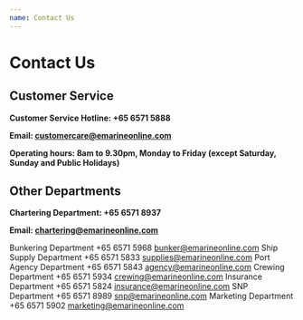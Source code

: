 ```yaml
---
name: Contact Us 
---
```


# Contact Us 

## Customer Service

**Customer Service Hotline: +65 6571 5888**

**Email: [customercare@emarineonline.com](mailto:customercare@emarineonline.com)**

**Operating hours: 8am to 9.30pm, Monday to Friday (except Saturday, Sunday and Public Holidays)**

## Other Departments

**Chartering Department: +65 6571 8937**

**Email: [chartering@emarineonline.com](mailto:chartering@emarineonline.com)**

Bunkering Department
+65 6571 5968
bunker@emarineonline.com
Ship Supply Department
+65 6571 5833
supplies@emarineonline.com	Port Agency Department
+65 6571 5843
agency@emarineonline.com
Crewing Department
+65 6571 5934
crewing@emarineonline.com	Insurance Department
+65 6571 5824
insurance@emarineonline.com
SNP Department
+65 6571 8989
snp@emarineonline.com	Marketing Department
+65 6571 5902
marketing@emarineonline.com
